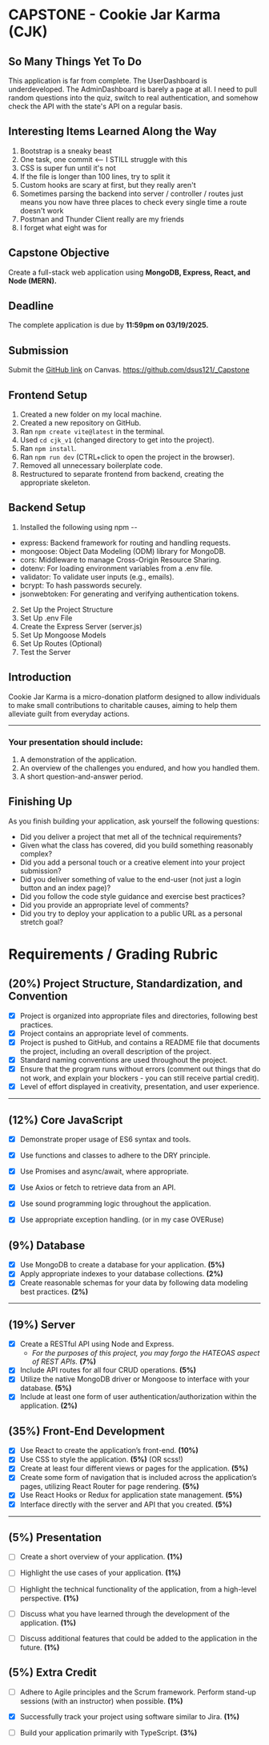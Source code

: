 # CAPSTONE - Cookie Jar Karma (CJK)

## So Many Things Yet To Do
This application is far from complete. The UserDashboard is underdeveloped. The 
AdminDashboard is barely a page at all. I need to pull random questions into
the quiz, switch to real authentication, and somehow check the API with the
state's API on a regular basis.

## Interesting Items Learned Along the Way
1. Bootstrap is a sneaky beast
2. One task, one commit <-- I STILL struggle with this
3. CSS is super fun until it's not
4. If the file is longer than 100 lines, try to split it 
5. Custom hooks are scary at first, but they really aren't
6. Sometimes parsing the backend into server / controller / routes just means you 
now have three places to check every single time a route doesn't work
7. Postman and Thunder Client really are my friends
8. I forget what eight was for

## Capstone Objective
Create a full-stack web application using **MongoDB, Express, React, and Node (MERN).**

## Deadline
The complete application is due by **11:59pm on 03/19/2025.**

## Submission
Submit the <a href="https://github.com/dsus121/_Capstone">GitHub link</a> on Canvas.
https://github.com/dsus121/_Capstone

## Frontend Setup
1. Created a new folder on my local machine.
2. Created a new repository on GitHub.
3. Ran `npm create vite@latest` in the terminal.
4. Used `cd cjk_v1` (changed directory to get into the project).
5. Ran `npm install`.
6. Ran `npm run dev` (CTRL+click to open the project in the browser).
7. Removed all unnecessary boilerplate code.
8. Restructured to separate frontend from backend, creating the appropriate skeleton. 

## Backend Setup
1. Installed the following using npm --
- express: Backend framework for routing and handling requests.
- mongoose: Object Data Modeling (ODM) library for MongoDB.
- cors: Middleware to manage Cross-Origin Resource Sharing.
- dotenv: For loading environment variables from a .env file.
- validator: To validate user inputs (e.g., emails).
- bcrypt: To hash passwords securely.
- jsonwebtoken: For generating and verifying authentication tokens.

2. Set Up the Project Structure
3. Set Up .env File
4. Create the Express Server (server.js)
5. Set Up Mongoose Models
6. Set Up Routes (Optional)
7. Test the Server
 

## Introduction
Cookie Jar Karma is a micro-donation platform designed to allow individuals to make small contributions to charitable causes, aiming to help them alleviate guilt from everyday actions.


-------------------------------------------------------------

### Your presentation should include:
1. A demonstration of the application.
2. An overview of the challenges you endured, and how you handled them.
3. A short question-and-answer period.

## Finishing Up
As you finish building your application, ask yourself the following questions:
- Did you deliver a project that met all of the technical requirements?
- Given what the class has covered, did you build something reasonably complex?
- Did you add a personal touch or a creative element into your project submission?
- Did you deliver something of value to the end-user (not just a login button and an index page)?
- Did you follow the code style guidance and exercise best practices?
- Did you provide an appropriate level of comments?
- Did you try to deploy your application to a public URL as a personal stretch goal?

# Requirements / Grading Rubric

## (20%) Project Structure, Standardization, and Convention

- [X] Project is organized into appropriate files and directories, following best practices.
- [X] Project contains an appropriate level of comments.
- [X] Project is pushed to GitHub, and contains a README file that documents the project, including an overall description of the project.
- [X] Standard naming conventions are used throughout the project.
- [X] Ensure that the program runs without errors (comment out things that do not work, and explain your blockers - you can still receive partial credit).
- [X] Level of effort displayed in creativity, presentation, and user experience.

---

## (12%) Core JavaScript

- [X] Demonstrate proper usage of ES6 syntax and tools.
- [X] Use functions and classes to adhere to the DRY principle.
- [X] Use Promises and async/await, where appropriate.
- [X] Use Axios or fetch to retrieve data from an API.
- [X] Use sound programming logic throughout the application.
- [X] Use appropriate exception handling. (or in my case OVERuse)


## (9%) Database

- [X] Use MongoDB to create a database for your application. **(5%)**
- [X] Apply appropriate indexes to your database collections. **(2%)**
- [X] Create reasonable schemas for your data by following data modeling best practices. **(2%)**

---

## (19%) Server

- [X] Create a RESTful API using Node and Express.
  - *For the purposes of this project, you may forgo the HATEOAS aspect of REST APIs.* **(7%)**
- [X] Include API routes for all four CRUD operations. **(5%)**
- [X] Utilize the native MongoDB driver or Mongoose to interface with your database. **(5%)**
- [X] Include at least one form of user authentication/authorization within the application. **(2%)**

## (35%) Front-End Development

- [X] Use React to create the application’s front-end. **(10%)**
- [X] Use CSS to style the application. **(5%)** (OR scss!)
- [X] Create at least four different views or pages for the application. **(5%)**
- [X] Create some form of navigation that is included across the application’s pages, utilizing React Router for page rendering. **(5%)**
- [X] Use React Hooks or Redux for application state management. **(5%)**
- [X] Interface directly with the server and API that you created. **(5%)**

---

## (5%) Presentation

- [ ] Create a short overview of your application. **(1%)**
- [ ] Highlight the use cases of your application. **(1%)**
- [ ] Highlight the technical functionality of the application, from a high-level perspective. **(1%)**
- [ ] Discuss what you have learned through the development of the application. **(1%)**
- [ ] Discuss additional features that could be added to the application in the future. **(1%)**


## (5%) Extra Credit

- [ ] Adhere to Agile principles and the Scrum framework. Perform stand-up sessions (with an instructor) when possible. **(1%)**
- [X] Successfully track your project using software similar to Jira. **(1%)**
- [ ] Build your application primarily with TypeScript. **(3%)**

